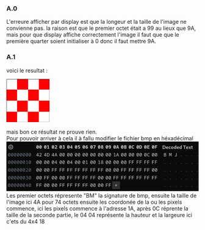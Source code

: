 
<h3> A.0 </h3>
<p>L'erreure afficher par display est que la longeur et la taille de l'image ne convienne pas.
la raison est que le premier octet était a 99 au lieux que 9A, mais pour que display affiche correctement l'image il faut que que le première quarter soient initialiser à 0 donc il faut mettre 9A. </p>

<h3> A.1 </h3>
<p> voici le resultat : </p>
<img src="images/image0.png">
<p>mais bon ce résultat ne prouve rien.<br>Pour pouvoir arriver à cela il à fallu modifier le fichier bmp en héxadécimal <img src="images/mosaique.png"> <br> Les premier octets répresente "BM" la signature de bmp, ensuite la taille de l'image ici 4A pour 74 octets ensuite les coordonée de la ou les pixels commence, ici les pixels commence à l'adresse 1A, après 0C réprente la taille de la seconde partie, le 04 04 représente la hauteur et la largeure ici c'ets du 4x4 18 </p>

